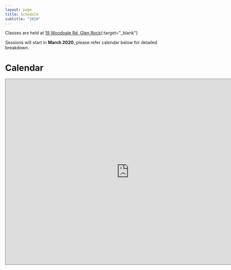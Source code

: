 ```yaml
---
layout: page
title: Schedule
subtitle: "2020"
---
```


Classes are held at [19 Woodvale Rd, Glen Rock](https://www.google.com/maps/place/19+Woodvale+Rd,+Glen+Rock,+NJ+07452/@40.9527332,-74.1111128,17z/data=!3m1!4b1!4m5!3m4!1s0x89c2fb42538e547f:0x10c3891bc985bab1!8m2!3d40.9527332!4d-74.1089241){:target="_blank"}

Sessions will start in **March 2020**, please refer calendar below for detailed breakdown.

# Calendar
<div class="embed-responsive embed-responsive-4by3">
<iframe src="https://calendar.google.com/calendar/embed?height=600&amp;wkst=1&amp;bgcolor=%23F6BF26&amp;ctz=America%2FNew_York&amp;src=aTh2bzhja2pvOHRjZzBrNDJ0dXJ0aHQ0dHNAZ3JvdXAuY2FsZW5kYXIuZ29vZ2xlLmNvbQ&amp;color=%2370237F&amp;mode=AGENDA&amp;showPrint=0&amp;showTitle=1&amp;showCalendars=0&amp;showDate=1&amp;showNav=1&amp;title=Brain%20Eating%20Machines" style="border:solid 1px #777" width="800" height="600" frameborder="0" scrolling="no"></iframe>
</div>
